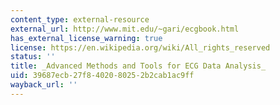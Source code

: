 ```yaml
---
content_type: external-resource
external_url: http://www.mit.edu/~gari/ecgbook.html
has_external_license_warning: true
license: https://en.wikipedia.org/wiki/All_rights_reserved
status: ''
title: _Advanced Methods and Tools for ECG Data Analysis_
uid: 39687ecb-27f8-4020-8025-2b2cab1ac9ff
wayback_url: ''
---
```

